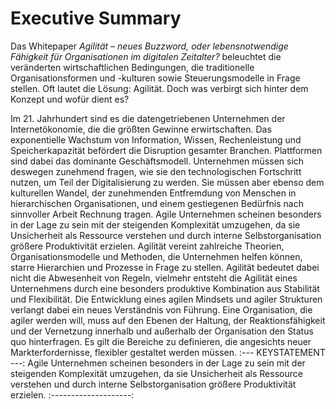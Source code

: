 # Executive Summary 

Das Whitepaper *Agilität – neues Buzzword, oder lebensnotwendige Fähigkeit für Organisationen im digitalen Zeitalter?* beleuchtet die veränderten wirtschaftlichen Bedingungen, die traditionelle Organisationsformen und -kulturen sowie Steuerungsmodelle in Frage stellen. Oft lautet die Lösung: Agilität. Doch was verbirgt sich hinter dem Konzept und wofür dient es? 

Im 21. Jahrhundert sind es die datengetriebenen Unternehmen der Internetökonomie, die die größten Gewinne erwirtschaften. Das exponentielle Wachstum von Information, Wissen, Rechenleistung und Speicherkapazität befördert die Disruption gesamter Branchen. Plattformen sind dabei das dominante Geschäftsmodell. Unternehmen müssen sich deswegen zunehmend fragen, wie sie den technologischen Fortschritt nutzen, um Teil der Digitalisierung zu werden. Sie müssen aber ebenso dem kulturellen Wandel, der zunehmenden Entfremdung von Menschen in hierarchischen Organisationen, und einem gestiegenen Bedürfnis nach sinnvoller Arbeit Rechnung tragen. Agile Unternehmen scheinen besonders in der Lage zu sein mit der steigenden Komplexität umzugehen, da sie Unsicherheit als Ressource verstehen und durch interne Selbstorganisation größere Produktivität erzielen. Agilität vereint zahlreiche Theorien, Organisationsmodelle und Methoden, die Unternehmen helfen können, starre Hierarchien und Prozesse in Frage zu stellen. Agilität bedeutet dabei nicht die Abwesenheit von Regeln, vielmehr entsteht die Agilität eines Unternehmens durch eine besonders produktive Kombination aus Stabilität und Flexibilität. Die Entwicklung eines agilen Mindsets und agiler Strukturen verlangt dabei ein neues Verständnis von Führung. Eine Organisation, die agiler werden will, muss auf den Ebenen der Haltung, der Reaktionsfähigkeit und der Vernetzung innerhalb und außerhalb der Organisation den Status quo hinterfragen. Es gilt die Bereiche zu definieren, die angesichts neuer Markterfordernisse, flexibler gestaltet werden müssen.
:--- KEYSTATEMENT ---:
Agile Unternehmen scheinen besonders in der Lage zu sein mit der steigenden Komplexität umzugehen, da sie Unsicherheit als Ressource verstehen und durch interne Selbstorganisation größere Produktivität erzielen.
:--------------------:


